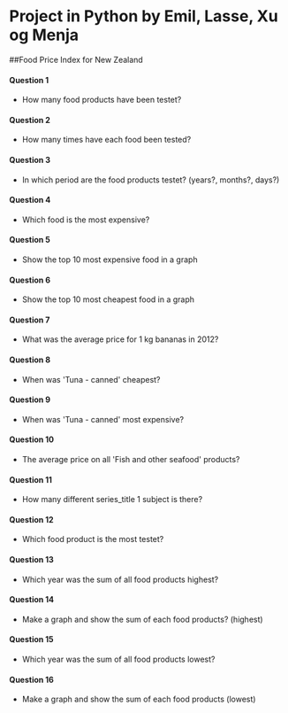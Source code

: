 # Project in Python by Emil, Lasse, Xu og Menja

##Food Price Index for New Zealand

#### Question 1
- How many food products have been testet?

#### Question 2
- How many times have each food been tested?

#### Question 3
- In which period are the food products testet? (years?, months?, days?)

#### Question 4 
- Which food is the most expensive?

#### Question 5
- Show the top 10 most expensive food in a graph

#### Question 6
- Show the top 10 most cheapest food in a graph

#### Question 7
- What was the average price for 1 kg bananas in 2012?

#### Question 8
- When was 'Tuna - canned' cheapest?

#### Question 9
- When was 'Tuna - canned' most expensive?

#### Question 10
- The average price on all 'Fish and other seafood' products?

#### Question 11 
- How many different series_title 1 subject is there?

#### Question 12
- Which food product is the most testet?

#### Question 13
- Which year was the sum of all food products highest?

#### Question 14
- Make a graph and show the sum of each food products? (highest)

#### Question 15
- Which year was the sum of all food products lowest?

#### Question 16
- Make a graph and show the sum of each food products (lowest)